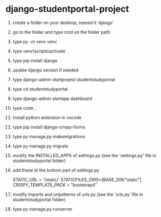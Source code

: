 # django-studentportal-project

1. create a folder on your desktop, named it 'django'
2. go to the folder and type cmd on the folder path
3. type py -m venv venv
4. type venv\scripts\activate
5. type pip install django
6. update django version if needed
7. type django-admin startproject studentstudyportal
8. type cd studentstudyportal
9. type django-admin startapp dashboard
10. type code .
11. install python extension in vscode
12. type pip install django-crispy-forms
13. type py manage.py makemigrations
14. type py manage.py migrate
15. modify the INSTALLED_APPS of settings.py (see the 'settings.py' file in studentstudyportal folder)
16. add these at the bottom part of settings.py 

    STATIC_URL = '/static/'
    STATICFILES_DIRS=[BASE_DIR/"static"]
    CRISPY_TEMPLATE_PACK = "bootstrap4"
    
17. modify imports and urlpatterns of urls.py (see the 'urls.py' file in studentstudyportal folder)
18. type py manage.py runserver
    
    
    
